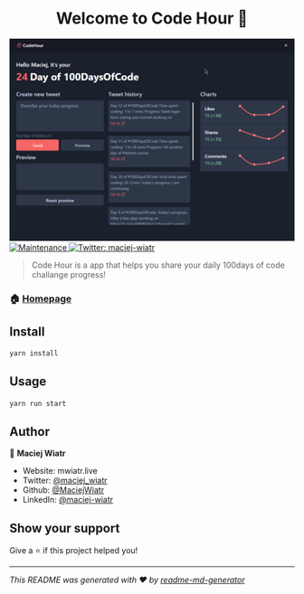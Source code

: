 <h1 align="center">Welcome to Code Hour 👋</h1>
<p>
  <img src="screen.png">
  </img>
  <a href="https://github.com/electron-react-boilerplate/electron-react-boilerplate/graphs/commit-activity" target="_blank">
    <img alt="Maintenance" src="https://img.shields.io/badge/Maintained%3F-yes-green.svg" />
  </a>
  <a href="https://twitter.com/maciej_wiatr" target="_blank">
    <img alt="Twitter: maciej-wiatr" src="https://img.shields.io/twitter/follow/maciej_wiatr.svg?style=social" />
  </a>
</p>

> Code Hour is a app that helps you share your daily 100days of code challange progress!

### 🏠 [Homepage](https://github.com/MaciejWiatr/code-hour)

## Install

```sh
yarn install
```

## Usage

```sh
yarn run start
```

## Author

👤 **Maciej Wiatr**

-   Website: mwiatr.live
-   Twitter: [@maciej_wiatr](https://twitter.com/maciej_wiatr)
-   Github: [@MaciejWiatr](https://github.com/MaciejWiatr)
-   LinkedIn: [@maciej-wiatr](https://linkedin.com/in/maciej-wiatr)

## Show your support

Give a ⭐️ if this project helped you!

---

_This README was generated with ❤️ by [readme-md-generator](https://github.com/kefranabg/readme-md-generator)_
